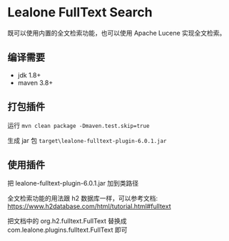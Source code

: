 # Lealone FullText Search

既可以使用内置的全文检索功能，也可以使用 Apache Lucene 实现全文检索。


## 编译需要

* jdk 1.8+
* maven 3.8+


## 打包插件

运行 `mvn clean package -Dmaven.test.skip=true`

生成 jar 包 `target\lealone-fulltext-plugin-6.0.1.jar`


## 使用插件

把 lealone-fulltext-plugin-6.0.1.jar 加到类路径

全文检索功能的用法跟 h2 数据库一样，可以参考文档: https://www.h2database.com/html/tutorial.html#fulltext

把文档中的 org.h2.fulltext.FullText 替换成 com.lealone.plugins.fulltext.FullText 即可
